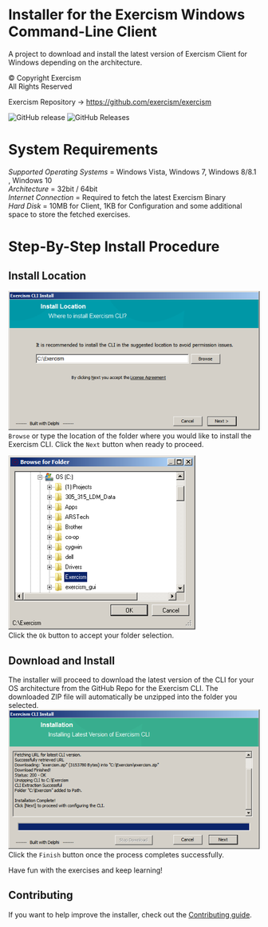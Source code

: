 # Installer for the Exercism Windows Command-Line Client
A project to download and install the latest version of Exercism Client for Windows depending on the architecture.

© Copyright Exercism  
All Rights Reserved  

Exercism Repository -> https://github.com/exercism/exercism

![GitHub release](https://img.shields.io/github/release/exercism/windows-installer.svg?style=plastic) ![GitHub Releases](https://img.shields.io/github/downloads/exercism/windows-installer/latest/total.svg?style=plastic)

# System Requirements  
  *Supported Operating Systems* = Windows Vista, Windows 7, Windows 8/8.1 , Windows 10  
  *Architecture* = 32bit / 64bit  
  *Internet Connection* = Required to fetch the latest Exercism Binary  
  *Hard Disk* = 10MB for Client, 1KB for Configuration and some additional space to store the fetched exercises.  
    
    
    


# Step-By-Step Install Procedure    
## Install Location  
 ![Install Location](img/installLocation.png)  
 `Browse` or type the location of the folder where you would like to install the Exercism CLI.  Click the `Next` button when ready to proceed.  
 
 
 ![browse](img/browse.png)  
Click the `Ok` button to accept your folder selection.

## Download and Install  
 The installer will proceed to download the latest version of the CLI for your OS architecture from the GitHub Repo for the Exercism CLI.  The downloaded ZIP file will automatically be unzipped into the folder you selected.  
 ![download success](img/installFinish.png)  
 Click the `Finish` button once the process completes successfully.  


Have fun with the exercises and keep learning!


## Contributing

If you want to help improve the installer, check out the [Contributing guide](CONTRIBUTING.md).
